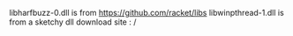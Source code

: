 libharfbuzz-0.dll is from https://github.com/racket/libs
libwinpthread-1.dll is from a sketchy dll download site : /
